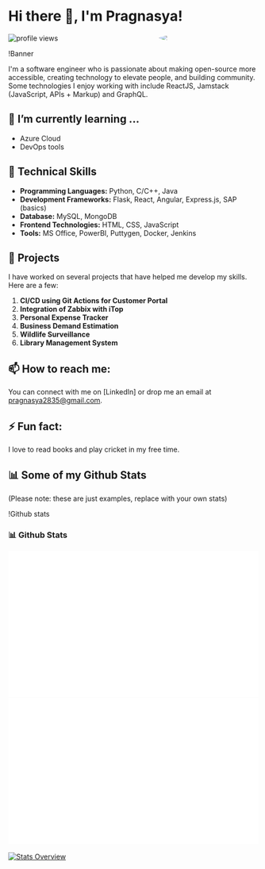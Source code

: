 # Hi there 👋, I'm Pragnasya!

<img align="right" width="200px" style="border-radius:50%;" src="bitmoji.png">

![profile views](https://komarev.com/ghpvc/?username=pragzz1238&style=plastic&label=views)

!Banner <!-- You can replace this with your own banner -->

I'm a software engineer who is passionate about making open-source more accessible, creating technology to elevate people, and building community. Some technologies I enjoy working with include ReactJS, Jamstack (JavaScript, APIs + Markup) and GraphQL.

## 🌱 I’m currently learning ...
- Azure Cloud
- DevOps tools

## 💼 Technical Skills
- **Programming Languages:** Python, C/C++, Java
- **Development Frameworks:** Flask, React, Angular, Express.js, SAP (basics)
- **Database:** MySQL, MongoDB
- **Frontend Technologies:** HTML, CSS, JavaScript
- **Tools:** MS Office, PowerBI, Puttygen, Docker, Jenkins

## 🎯 Projects
I have worked on several projects that have helped me develop my skills. Here are a few:

1. **CI/CD using Git Actions for Customer Portal**
2. **Integration of Zabbix with iTop**
3. **Personal Expense Tracker**
4. **Business Demand Estimation**
5. **Wildlife Surveillance**
6. **Library Management System**
## 📫 How to reach me:
You can connect with me on [LinkedIn] or drop me an email at pragnasya2835@gmail.com.

## ⚡ Fun fact:
I love to read books and play cricket in my free time.

## 📊 Some of my Github Stats
(Please note: these are just examples, replace with your own stats)

!Github stats

### 📊 Github Stats
<a href='https://github.com/pragzz1238/github-stats-transparent'>
  
![Stats Overview](https://raw.githubusercontent.com/pragzz1238/github-stats-transparent/output/generated/overview.svg)
![Most Used Languages](https://raw.githubusercontent.com/pragzz1238/github-stats-transparent/output/generated/languages.svg)

![Stats Overview](https://github-readme-stats.vercel.app/api?username=pragzz1238&show_icons=true&theme=transparent)


